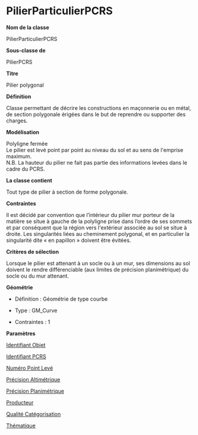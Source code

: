 # PilierParticulierPCRS #



**Nom de la classe**

PilierParticulierPCRS

**Sous-classe de**

PilierPCRS

**Titre**

Pilier polygonal

**Définition**

Classe permettant de décrire les constructions en maçonnerie ou en métal, de section polygonale érigées dans le but de reprendre ou supporter des charges.

**Modélisation**

Polyligne fermée <br>
Le pilier est levé point par point au niveau du sol et au sens de l'emprise maximum.  
N.B. La hauteur du pilier ne fait pas partie des informations levées dans le cadre du PCRS.

**La classe contient**

Tout type de pilier à section de forme polygonale.

**Contraintes**

Il est décidé par convention que l’intérieur du pilier mur porteur de la matière se situe à gauche de la polyligne prise dans l’ordre de ses sommets et par conséquent que la région vers l'extérieur associée au sol se situe à droite. Les singularités liées au cheminement polygonal, et en particulier la singularité dite « en papillon » doivent être évitées.

**Critères de sélection**

Lorsque le pilier est attenant à un socle ou à un mur, ses dimensions au sol doivent le rendre différenciable (aux limites de précision planimétrique) du socle ou du mur attenant.

**Géométrie**

- Définition : Géométrie de type courbe

- Type : GM_Curve

- Contraintes : 1

**Paramètres**

[Identifiant Objet](http://doc-pcrs.readthedocs.io/fr/latest/Projet_FME/PCRS_Parametres.html#identifiant-objet)

[Identifiant PCRS](http://doc-pcrs.readthedocs.io/fr/latest/Projet_FME/PCRS_Parametres.html#identifiant-pcrs)

[Numéro Point Levé](http://doc-pcrs.readthedocs.io/fr/latest/Projet_FME/PCRS_Parametres.html#numero-point-leve)

[Précision Altimétrique](http://doc-pcrs.readthedocs.io/fr/latest/Projet_FME/PCRS_Parametres.html#precision-altimetrique)

[Précision Planimétrique](http://doc-pcrs.readthedocs.io/fr/latest/Projet_FME/PCRS_Parametres.html#precision-planimetrique)

[Producteur](http://doc-pcrs.readthedocs.io/fr/latest/Projet_FME/PCRS_Parametres.html#producteur)

[Qualité Catégorisation](http://doc-pcrs.readthedocs.io/fr/latest/Projet_FME/PCRS_Parametres.html#qualite-categorisation)

[Thématique](http://doc-pcrs.readthedocs.io/fr/latest/Projet_FME/PCRS_Parametres.html#thematique)
